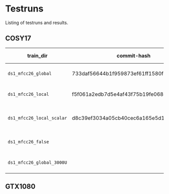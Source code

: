 # Testruns
Listing of testruns and results.


## COSY17
| train_dir                 | commit-hash                              | Branch | Server | BS | Features | Normalize    | Units | Epochs | Layout | What was tested?                        | Loss | MED | WER |
|---------------------------|------------------------------------------|--------|--------|---:|----------|--------------|------:|-------:|-------:|-----------------------------------------|-----:|----:|----:|
| `ds1_mfcc26_global`       | 733daf56644b1f959873ef61ff1580f6fcac91eb | `ds1`  | cosy14 |  8 | MFCC     | global       |  2048 |     20 | 3d1r2d | DS1 /w global MFCC normalization.       |      |     |     |
| `ds1_mfcc26_local`        | f5f061a2edb7d5e4af43f75b19fe068d91043541 | `ds1`  | cosy15 |  8 | MFCC     | local        |  2048 |     20 | 3d1r2d | DS1 /w local MFCC normalization.        |      |     |     |
| `ds1_mfcc26_local_scalar` | d8c39ef3034a05cb40cec6a165e5d1732fc58781 | `ds1`  | cosy16 |  8 | MFCC     | local scalar |  2048 |     20 | 3d1r2d | DS1 /w local_scalar MFCC normalization. |      |     |     |
| `ds1_mfcc26_false`        |                                          | `ds1`  | cosy   |  8 | MFCC     | False        |  2048 |     20 | 3d1r2d | DS1 /w global MFCC normalization.       |      |     |     |
| `ds1_mfcc26_global_3000U` |                                          | `ds1`  |        |  8 | MFCC     | global       |  3000 |     20 | 3d1r2d | DS1 /w global MFCC normalization.       |      |     |     |

## GTX1080